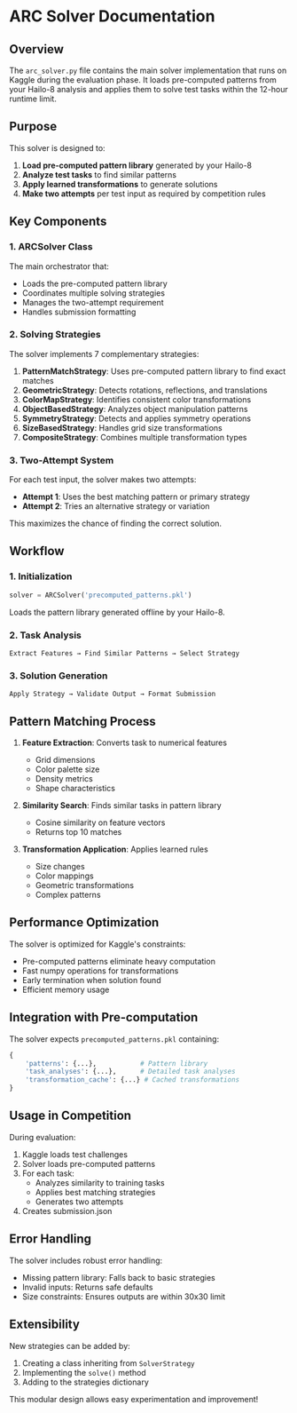 # ARC Solver Documentation

## Overview
The `arc_solver.py` file contains the main solver implementation that runs on Kaggle during the evaluation phase. It loads pre-computed patterns from your Hailo-8 analysis and applies them to solve test tasks within the 12-hour runtime limit.

## Purpose
This solver is designed to:
1. **Load pre-computed pattern library** generated by your Hailo-8
2. **Analyze test tasks** to find similar patterns
3. **Apply learned transformations** to generate solutions
4. **Make two attempts** per test input as required by competition rules

## Key Components

### 1. ARCSolver Class
The main orchestrator that:
- Loads the pre-computed pattern library
- Coordinates multiple solving strategies
- Manages the two-attempt requirement
- Handles submission formatting

### 2. Solving Strategies

The solver implements 7 complementary strategies:

1. **PatternMatchStrategy**: Uses pre-computed pattern library to find exact matches
2. **GeometricStrategy**: Detects rotations, reflections, and translations
3. **ColorMapStrategy**: Identifies consistent color transformations
4. **ObjectBasedStrategy**: Analyzes object manipulation patterns
5. **SymmetryStrategy**: Detects and applies symmetry operations
6. **SizeBasedStrategy**: Handles grid size transformations
7. **CompositeStrategy**: Combines multiple transformation types

### 3. Two-Attempt System

For each test input, the solver makes two attempts:
- **Attempt 1**: Uses the best matching pattern or primary strategy
- **Attempt 2**: Tries an alternative strategy or variation

This maximizes the chance of finding the correct solution.

## Workflow

### 1. Initialization
```python
solver = ARCSolver('precomputed_patterns.pkl')
```
Loads the pattern library generated offline by your Hailo-8.

### 2. Task Analysis
```
Extract Features → Find Similar Patterns → Select Strategy
```

### 3. Solution Generation
```
Apply Strategy → Validate Output → Format Submission
```

## Pattern Matching Process

1. **Feature Extraction**: Converts task to numerical features
   - Grid dimensions
   - Color palette size
   - Density metrics
   - Shape characteristics

2. **Similarity Search**: Finds similar tasks in pattern library
   - Cosine similarity on feature vectors
   - Returns top 10 matches

3. **Transformation Application**: Applies learned rules
   - Size changes
   - Color mappings
   - Geometric transformations
   - Complex patterns

## Performance Optimization

The solver is optimized for Kaggle's constraints:
- Pre-computed patterns eliminate heavy computation
- Fast numpy operations for transformations
- Early termination when solution found
- Efficient memory usage

## Integration with Pre-computation

The solver expects `precomputed_patterns.pkl` containing:
```python
{
    'patterns': {...},           # Pattern library
    'task_analyses': {...},      # Detailed task analyses
    'transformation_cache': {...} # Cached transformations
}
```

## Usage in Competition

During evaluation:
1. Kaggle loads test challenges
2. Solver loads pre-computed patterns
3. For each task:
   - Analyzes similarity to training tasks
   - Applies best matching strategies
   - Generates two attempts
4. Creates submission.json

## Error Handling

The solver includes robust error handling:
- Missing pattern library: Falls back to basic strategies
- Invalid inputs: Returns safe defaults
- Size constraints: Ensures outputs are within 30x30 limit

## Extensibility

New strategies can be added by:
1. Creating a class inheriting from `SolverStrategy`
2. Implementing the `solve()` method
3. Adding to the strategies dictionary

This modular design allows easy experimentation and improvement!